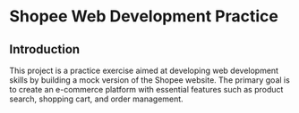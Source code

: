 # Shopee Web Development Practice

## Introduction
This project is a practice exercise aimed at developing web development skills by building a mock version of the Shopee website. The primary goal is to create an e-commerce platform with essential features such as product search, shopping cart, and order management.
